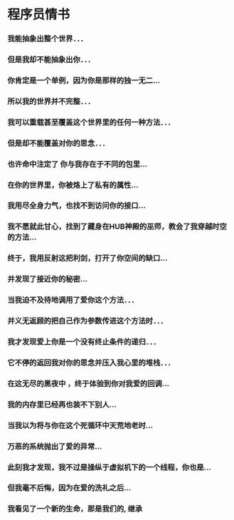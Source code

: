 # 程序员情书
### 我能抽象出整个世界．．．
### 但是我却不能抽象出你．．．
### 你肯定是一个单例，因为你是那样的独一无二...
### 所以我的世界并不完整．．．
### 我可以重载甚至覆盖这个世界里的任何一种方法．．．
### 但是却不能覆盖对你的思念．．．
### 也许命中注定了 你与我存在于不同的包里…
### 在你的世界里，你被烙上了私有的属性...
### 我用尽全身力气，也找不到访问你的接口...
### 我不愿就此甘心，找到了藏身在HUB神殿的巫师，教会了我穿越时空的方法...
### 终于，我用反射这把利剑，打开了你空间的缺口...
### 并发现了接近你的秘密...
### 当我迫不及待地调用了爱你这个方法．．．
### 并义无返顾的把自己作为参数传进这个方法时．．．
### 我才发现爱上你是一个没有终止条件的递归．．．
### 它不停的返回我对你的思念并压入我心里的堆栈．．．
### 在这无尽的黑夜中 ，终于体验到你对我爱的回调…
### 我的内存里已经再也装不下别人...
### 当我以为将与你在这个死循环中天荒地老时…
### 万恶的系统抛出了爱的异常...
### 此刻我才发现，我不过是操纵于虚拟机下的一个线程，你也是...
### 但我毫不后悔，因为在爱的洗礼之后…
### 我看见了一个新的生命，那是我们的, 继承
